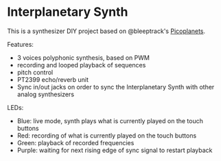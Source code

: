 # Interplanetary Synth

This is a synthesizer DIY project based on @bleeptrack's [Picoplanets](https://github.com/bleeptrack/picoplanet).

Features:
- 3 voices polyphonic synthesis, based on PWM
- recording and looped playback of sequences
- pitch control
- PT2399 echo/reverb unit
- Sync in/out jacks on order to sync the Interplanetary Synth with other analog synthesizers

LEDs:
- Blue: live mode, synth plays what is currently played on the touch buttons
- Red: recording of what is currently played on the touch buttons
- Green: playback of recorded frequencies
- Purple: waiting for next rising edge of sync signal to restart playback
